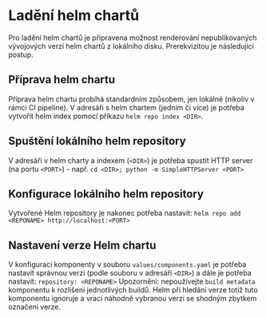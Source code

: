 # Ladění helm chartů
Pro ladění helm chartů je připravena možnost renderování nepublikovaných vývojových verzí helm chartů z lokálního disku. Prerekvizitou je následující postup.

## Příprava helm chartu
Příprava helm chartu probíhá standardním způsobem, jen lokálně (nikoliv v rámci CI pipeline). V adresáři s helm chartem (jedním či více) je potřeba vytvořit helm index pomocí příkazu `helm repo index <DIR>`.

## Spuštění lokálního helm repository
V adresáři v helm charty a indexem (`<DIR>`) je potřeba spustit HTTP server (na portu `<PORT>`) - např. `cd <DIR>; python -m SimpleHTTPServer <PORT>`

## Konfigurace lokálního helm repository
Vytvořené Helm repository je nakonec potřeba nastavit:
`helm repo add <REPONAME> http://localhost:<PORT>`

## Nastavení verze Helm chartu
V konfiguraci komponenty v souboru `values/components.yaml` je potřeba nastavit správnou verzi (podle souboru v adresáři `<DIR>`) a dále je potřeba nastavit: `repository: <REPONAME>`
Upozornění: nepoužívejte `build metadata` komponentu k rozlišení jednotlivých buildů. Helm při hledání verze totiž tuto komponentu ignoruje a vrací náhodně vybranou verzi se shodným zbytkem označení verze.
